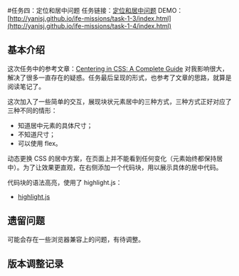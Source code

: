 #任务四：定位和居中问题
任务链接：[定位和居中问题](http://ife.baidu.com/task/detail?taskId=4)
DEMO：[http://yanisj.github.io/ife-missions/task-1-3/index.html](http://yanisj.github.io/ife-missions/task-1-4/index.html)

## 基本介绍
这次任务中的参考文章：[Centering in CSS: A Complete Guide](https://css-tricks.com/centering-css-complete-guide/) 对我影响很大，解决了很多一直存在的疑惑。任务最后呈现的形式，也参考了文章的思路，就算是阅读笔记了。

这次加入了一些简单的交互，展现块状元素居中的三种方式，三种方式正好对应了三种不同的情形：

- 知道居中元素的具体尺寸；
- 不知道尺寸；
- 可以使用 flex。

动态更换 CSS 的居中方案，在页面上并不能看到任何变化（元素始终都保持居中）。为了让效果更直观，在右侧添加一个代码块，用以展示具体的居中代码。

代码块的语法高亮，使用了 highlight.js：

- [highlight.js](https://highlightjs.org/download/)

## 遗留问题
可能会存在一些浏览器兼容上的问题，有待调整。

## 版本调整记录